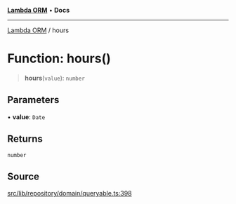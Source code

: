 [**Lambda ORM**](../README.md) • **Docs**

***

[Lambda ORM](../README.md) / hours

# Function: hours()

> **hours**(`value`): `number`

## Parameters

• **value**: `Date`

## Returns

`number`

## Source

[src/lib/repository/domain/queryable.ts:398](https://github.com/lambda-orm/lambdaorm-base/blob/7ab89b6bcd2fea05971e688ab15feca3a500d972/src/lib/repository/domain/queryable.ts#L398)
